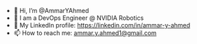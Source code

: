- 👋 Hi, I’m @AmmarYAhmed
- 🤖 I am a DevOps Engineer @ NVIDIA Robotics
- 📱 My LinkedIn profile: https://linkedin.com/in/ammar-y-ahmed
- 📫 How to reach me: ammar.y.ahmed1@gmail.com

<!---
AmmarYAhmed/AmmarYAhmed is a ✨ special ✨ repository because its `README.md` (this file) appears on your GitHub profile.
You can click the Preview link to take a look at your changes.
--->
